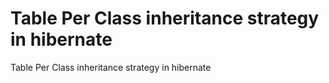 # Table Per Class inheritance strategy in hibernate

Table Per Class inheritance strategy in hibernate